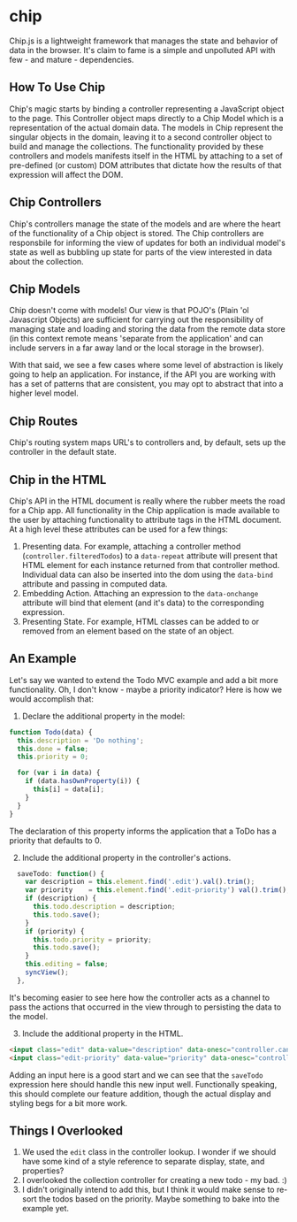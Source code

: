 chip
====

Chip.js is a lightweight framework that manages the state and behavior of data in the browser. It's claim to fame
is a simple and unpolluted API with few - and mature - dependencies.

## How To Use Chip

Chip's magic starts by binding a controller representing a JavaScript object to the page. This Controller
object maps directly to a Chip Model which is a representation of the actual domain data.  The models in Chip
represent the singular objects in the domain, leaving it to a second controller object to build and manage the 
collections. The functionality provided by these controllers and models manifests itself in the HTML by attaching
to a set of pre-defined (or custom) DOM attributes that dictate how the results of that expression will affect the DOM.


## Chip Controllers

Chip's controllers manage the state of the models and are where the heart of the functionality of a Chip object
is stored. The Chip controllers are responsbile for informing the view of updates for both an individual model's state
as well as bubbling up state for parts of the view interested in data about the collection.

## Chip Models

Chip doesn't come with models! Our view is that POJO's (Plain 'ol Javascript Objects) are sufficient for carrying out the 
responsibility of managing state and loading and storing the data from the remote data store (in this context remote means
'separate from the application' and can include servers in a far away land or the local storage in the browser).

With that said, we see a few cases where some level of abstraction is likely going to help an application. For instance, if
the API you are working with has a set of patterns that are consistent, you may opt to abstract that into a higher level model.

## Chip Routes

Chip's routing system maps URL's to controllers and, by default, sets up the controller in the default state.

## Chip in the HTML

Chip's API in the HTML document is really where the rubber meets the road for a Chip app. All functionality in the Chip
application is made available to the user by attaching functionality to attribute tags in the HTML document. At a high level
these attributes can be used for a few things:

1. Presenting data. For example, attaching a controller method (`controller.filteredTodos`) to a `data-repeat` attribute will present that HTML
element for each instance returned from that controller method. Individual data can also be inserted into the dom using
the `data-bind` attribute and passing in computed data.
2. Embedding Action. Attaching an expression to the `data-onchange` attribute will bind that element (and it's data)
to the corresponding expression. 
3. Presenting State. For example, HTML classes can be added to or removed from an element based on the state of an
object.

## An Example

Let's say we wanted to extend the Todo MVC example and add a bit more functionality. Oh, I don't know - maybe a
priority indicator? Here is how we would accomplish that:

1. Declare the additional property in the model:

```javascript
function Todo(data) {
  this.description = 'Do nothing';
  this.done = false;
  this.priority = 0;

  for (var i in data) {
    if (data.hasOwnProperty(i)) {
      this[i] = data[i];
    }
  }
}
```
The declaration of this property informs the application that a ToDo has a priority that defaults to 0.

2. Include the additional property in the controller's actions.

```javascript
  saveTodo: function() {
    var description = this.element.find('.edit').val().trim();
    var priority    = this.element.find('.edit-priority') val().trim(); // We're making a preliminary assumption about our markup here.
    if (description) {
      this.todo.description = description;
      this.todo.save();
    }
    if (priority) {
      this.todo.priority = priority;
      this.todo.save();
    }
    this.editing = false;
    syncView();
  },
```
It's becoming easier to see here how the controller acts as a channel to pass the actions that occurred in the view
through to persisting the data to the model.

3. Include the additional property in the HTML.

```html
<input class="edit" data-value="description" data-onesc="controller.cancelEditing()" data-onblur="controller.cancelEditing()" data-onenter="controller.saveTodo(model, element)">
<input class="edit-priority" data-value="priority" data-onesc="controller.cancelEditing()" data-onblur="controller.cancelEditing()" data-onenter="controller.saveTodo(model, element)">
```
Adding an input here is a good start and we can see that the `saveTodo` expression here should handle this new input well. Functionally speaking,
this should complete our feature addition, though the actual display and styling begs for a bit more work.

## Things I Overlooked

1. We used the `edit` class in the controller lookup. I wonder if we should have some kind of a style reference to separate display, state, and properties?
2. I overlooked the collection controller for creating a new todo - my bad. :)
3. I didn't originally intend to add this, but I think it would make sense to re-sort the todos based on the priority. Maybe something to bake into the example yet.
